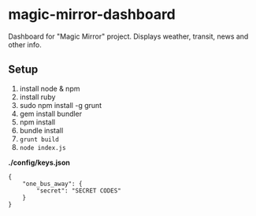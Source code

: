 # magic-mirror-dashboard
Dashboard for "Magic Mirror" project. Displays weather, transit, news and other info.

## Setup

1. install node & npm
2. install ruby
3. sudo npm install -g grunt
4. gem install bundler
5. npm install
6. bundle install
7. `grunt build`
8. `node index.js`


**./config/keys.json**

```
{
    "one_bus_away": {
        "secret": "SECRET CODES"
    }
}
```

